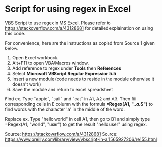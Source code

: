 # Script for using regex in Excel

VBS Script to use regex in MS Excel. Please refer to https://stackoverflow.com/a/43128681
for detailed explaination on using this code.

For convenience, here are the instructions as copied from Source 1 given below.

1. Open Excel workbook.
2. Alt+F11 to open VBA/Macros window.
3. Add reference to regex under **Tools** then **References**
4. Select **Microsoft VBScript Regular Expression 5.5**
5. Insert a new module (code needs to reside in the module otherwise it doesn't work)
6. Save the module and return to excel spreadsheet

Find ex. Type "apple", "ball" and "cat" in A1, A2 and A3. Then fill corresponding cells in
   B column with the formula **=Regex(A1, "..*a.*$")** to find words with the character
   'a' in the middle of the word.

Replace ex. Type "hello world" in cell A1, then go to B1 and simply type =Regex(A1, "world", "user")
   to get the result "hello user" using regex.

Source: https://stackoverflow.com/a/43128681
Source: https://www.oreilly.com/library/view/vbscript-in-a/1565927206/re155.html
